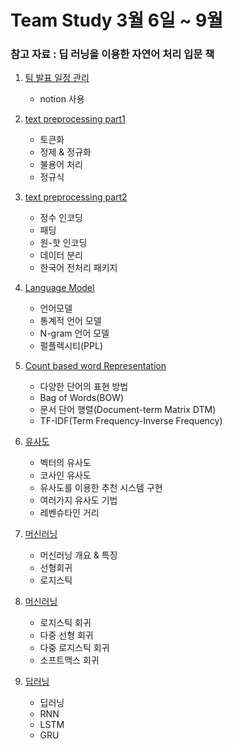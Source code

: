 # Team Study 3월 6일 ~ 9월 
### 참고 자료 : 딥 러닝을 이용한 자연어 처리 입문 책  

1. [팀 발표 일정 관리](https://www.notion.so/3-2-10a822f1aadc49678ab9787b3b5bfc10)
    - notion 사용

2. [text preprocessing part1](https://www.notion.so/Part1-56095681f8564adb8c59e6e7c728bfd6)
    - 토큰화
    - 정제 & 정규화
    - 불용어 처리
    - 정규식

3. [text preprocessing part2](https://www.notion.so/Part2-fa7be11f27c24a3fa6f058a5c3f4bab7)
    - 정수 인코딩
    - 패딩
    - 원-핫 인코딩
    - 데이터 분리
    - 한국어 전처리 패키지
4. [Language Model](https://www.notion.so/5e4b5dd748be4e5296c30f387eeee3a8)
    - 언어모델
    - 통계적 언어 모델
    - N-gram 언어 모델
    - 펄플렉시티(PPL)  

5. [Count based word Representation](https://www.notion.so/997ccbba660b494ba6c3523d64afc553)
    - 다양한 단어의 표현 방법
    - Bag of Words(BOW)
    - 문서 단어 행렬(Document-term Matrix DTM)
    - TF-IDF(Term Frequency-Inverse Frequency)

6. [유사도](https://www.notion.so/Vector-Similarity-543695933ddf4f628f32f15f90a9ea71)
    - 벡터의 유사도 
    - 코사인 유사도
    - 유사도를 이용한 추천 시스템 구현
    - 여러가지 유사도 기법
    - 레벤슈타인 거리
7. [머신러닝](https://www.notion.so/Machine-Learning-147b890d09254af6909dd41e195809d5)
    - 머신러닝 개요 & 특징
    - 선형회귀
    - 로지스틱 
8. [머신러닝](https://www.notion.so/Machine-Learning-40d3ab4425e248cea5ab0de2a9c99ae7)
    - 로지스틱 회귀
    - 다중 선형 회귀
    - 다중 로지스틱 회귀
    - 소프트맥스 회귀  
9. [딥러닝](https://www.notion.so/RNN-LSTM-9a4027bac41542e1a1c7ef905116c135)
    - 딥러닝 
    - RNN
    - LSTM
    - GRU
